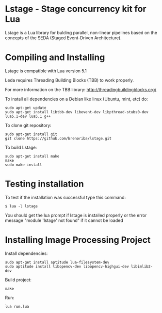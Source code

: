 # Lstage - Stage concurrency kit for Lua
Lstage is a Lua library for bulding parallel, non-linear pipelines based on the concepts of the SEDA (Staged Event-Driven Architecture).

# Compiling and Installing
Lstage is compatible with Lua version 5.1

Leda requires Threading Building Blocks (TBB) to work properly.

For more information on the TBB library: http://threadingbuildingblocks.org/

To install all dependencies on a Debian like linux (Ubuntu, mint, etc) do: 

```
sudo apt-get update
sudo apt-get install libtbb-dev libevent-dev libpthread-stubs0-dev lua5.1-dev lua5.1 g++
```

To clone git repository:

```
sudo apt-get install git
git clone https://github.com/brenoriba/lstage.git
```

To build Lstage:

```
sudo apt-get install make
make
sudo make install
```

# Testing installation

To test if the installation was successful type this command:

```
$ lua -l lstage
```

You should get the lua prompt if lstage is installed properly or the error message "module 'lstage' not found" if it cannot be loaded 

# Installing Image Processing Project

Install dependencies:

```
sudo apt-get install aptitude lua-filesystem-dev
sudo aptitude install libopencv-dev libopencv-highgui-dev libimlib2-dev
```

Build project:

```
make
```

Run:

```
lua run.lua
```
